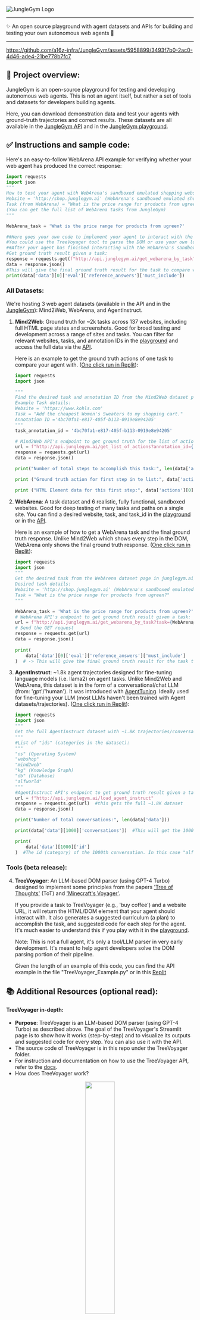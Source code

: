 
![JungleGym Logo](https://github.com/a16z-infra/JungleGym/blob/main/JungleGymLogo.png)

---
✨ An open source playground with agent datasets and APIs for building and testing your own autonomous web agents 💫

---

https://github.com/a16z-infra/JungleGym/assets/5958899/3493f7b0-2ac0-4d46-ade4-21be778b7fc7


## 🧠 Project overview:

JungleGym is an open-source playground for testing and developing autonomous web agents. This is not an agent itself, but rather a set of tools and datasets for developers building agents.

Here, you can download demonstration data and test your agents with ground-truth trajectories and correct results. These datasets are all available in the [JungleGym API](https://docs.junglegym.ai/junglegym/) and in the [JungleGym playground](https://junglegym.ai).


## ✅ Instructions and sample code:

Here's an easy-to-follow WebArena API example for verifying whether your web agent has produced the correct response:
   ```python
   import requests
   import json
   """
   How to test your agent with WebArena's sandboxed emulated shopping website:
   Website = 'http://shop.junglegym.ai' (WebArena's sandboxed emulated shopping website)
   Task (from WebArena) = "What is the price range for products from ugreen?"
   (You can get the full list of WebArena tasks from JungleGym)
   """
   
   WebArena_task = 'What is the price range for products from ugreen?'
   
   ##Here goes your own code to implement your agent to interact with the WebArena's sandboxed emulated shopping website:
   #You could use the TreeVoyager tool to parse the DOM or use your own logic/DOM parser
   ##After your agent has finished interacting with the WebArena's sandboxed emulated shopping website, compare your agent's response with the ground truth result from the WebArena API:
   #Get ground truth result given a task:
   response = requests.get(f"http://api.junglegym.ai/get_webarena_by_task?task={WebArena_task}")
   data = response.json()
   #This will give the final ground truth result for the task to compare with your Web agent's response. For this task the correct response should be: ['6.99', '38.99']
   print(data['data'][0]['eval']['reference_answers']['must_include'])  
   ```


### All Datasets:

We're hosting 3 web agent datasets (available in the API and in the [JungleGym](https://junglegym.ai)): Mind2Web, WebArena, and AgentInstruct.

1. **Mind2Web**: Ground truth for ~2k tasks across 137 websites, including full HTML page states and screenshots. Good for broad testing and development across a range of sites and tasks. You can filter for relevant websites, tasks, and annotation IDs in the [playground](https://junglegym.ai/Mind2Web) and access the full data via the [API](https://docs.junglegym.ai/junglegym/api-documentation/mind2web-api).
   
   Here is an example to get the ground truth actions of one task to compare your agent with. ([One click run in Replit](https://replit.com/@mmascorro1/Example-of-how-to-use-the-Mind2Web-Dataset?v=1)):
   ```python
   import requests
   import json
   
   """
   Find the desired task and annotation ID from the Mind2Web dataset page in junglegym.ai/Mind2Web (or from the API)
   Example Task details:
   Website = 'https://www.kohls.com'
   Task = "Add the cheapest Women's Sweaters to my shopping cart."
   Annotation ID ='4bc70fa1-e817-405f-b113-0919e8e94205'
   """
   task_annotation_id = '4bc70fa1-e817-405f-b113-0919e8e94205'
   
   # Mind2Web API's endpoint to get ground truth for the list of actions given a task/annotation ID:
   url = f"http://api.junglegym.ai/get_list_of_actions?annotation_id={task_annotation_id}"
   response = requests.get(url)
   data = response.json()
   
   print("Number of total steps to accomplish this task:", len(data['action_reprs']))
   
   print ("Ground truth action for first step in te list:", data['action_reprs'][0])#-> This is the list of ground truth actions you should compare your agent with.
   
   print ("HTML Element data for this first step:", data['actions'][0]['pos_candidates'])#-> These are the extended DOM elements of the first action.
   ```

3. **WebArena**: A task dataset and 6 realistic, fully functional, sandboxed websites. Good for deep testing of many tasks and paths on a single site.
   You can find a desired website, task, and task_id in the [playground](https://junglegym.ai/WebArena) or in the [API](https://docs.junglegym.ai/junglegym/api-documentation/webarena-api).
   
   Here is an example of how to get a WebArena task and the final ground truth response. Unlike Mind2Web which shows every step in the DOM, WebArena only shows the final ground truth response. ([One click run in Replit](https://replit.com/@mmascorro1/WebArena-API-Task-Example?v=1)):
   ```python
   import requests
   import json
   """
   Get the desired task from the WebArena dataset page in junglegym.ai/WebArena (or from the API)
   Desired task details:
   Website = 'http://shop.junglegym.ai' (WebArena's sandboxed emulated shopping website)
   Task = "What is the price range for products from ugreen?"
   """
   
   WebArena_task = 'What is the price range for products from ugreen?'
   # WebArena API's endpoint to get ground truth result given a task:
   url = f"http://api.junglegym.ai/get_webarena_by_task?task={WebArena_task}"
   # Send the GET request
   response = requests.get(url)
   data = response.json()
      
   print(
       data['data'][0]['eval']['reference_answers']['must_include']
   )  # -> This will give the final ground truth result for the task to compare with your Web agent's response. In this case, the correct ground truth response should be: ['6.99', '38.99']
   ```
   

4. **AgentInstruct**: ~1.8k agent trajectories designed for fine-tuning language models (i.e. llama2) on agent tasks. Unlike Mind2Web and WebArena, this dataset is in the form of a conversational/chat LLM (from: 'gpt'/'human'). It was introduced with [AgentTuning](https://arxiv.org/abs/2310.12823). Ideally used for fine-tuning your LLM (most LLMs haven't been trained with Agent datasets/trajectories). ([One click run in Replit](https://replit.com/@mmascorro1/AgentInstruct-Dataset-fetch-example?v=1)):
   ```python
   import requests
   import json
   """
   Get the full AgentInstruct dataset with ~1.8K trajectories/conversations:
   """
   #List of "ids" (categories in the dataset):
   """
   "os" (Operating System)
   "webshop"
   "mind2web"
   "kg" (Knowledge Graph)
   "db" (Database)
   "alfworld"
   """
   #AgentInstruct API's endpoint to get ground truth result given a task:
   url = f"http://api.junglegym.ai/load_agent_instruct"
   response = requests.get(url)  #this gets the full ~1.8K dataset
   data = response.json()
   
   print("Number of total conversations:", len(data['data']))
   
   print(data['data'][1000]['conversations'])  #This will get the 1000th conversation
   
   print(
       data['data'][1000]['id']
   )  #The id (category) of the 1000th conversation. In this case "alfworld_267" (ALFWorld, index=267)
   ```

### Tools (beta release):

4. **TreeVoyager**: An LLM-based DOM parser (using GPT-4 Turbo) designed to implement some principles from the papers ['Tree of Thoughts'](https://arxiv.org/abs/2305.10601) (ToT) and ['Minecraft's Voyager'](https://arxiv.org/abs/2305.16291).

   If you provide a task to TreeVoyager (e.g., 'buy coffee') and a website URL, it will return the HTML/DOM element that your agent should interact with. It also generates a suggested curriculum (a plan) to accomplish the task, and suggested code for each step for the agent. It's much easier to understand this if you play with it in the [playground](https://www.junglegym.ai/TreeVoyager%20(DOM%20Parser)).

   Note: This is not a full agent, it's only a tool/LLM parser in very early development. It's meant to help agent developers solve the DOM parsing portion of their pipeline.
   
   Given the length of an example of this code, you can find the API example in the file "TreeVoyager_Example.py" or in this [Replit](https://replit.com/@mmascorro1/TreeVoyager-DOM-Parser-Example?v=1)


## 📚 Additional Resources (optional read):

#### TreeVoyager in-depth:

- **Purpose**: TreeVoyager is an LLM-based DOM parser (using GPT-4 Turbo) as described above. The goal of the TreeVoyager's Streamlit page is to show how it works (step-by-step) and to visualize its outputs and suggested code for every step. You can also use it with the API.
- The source code of TreeVoyager is in this repo under the TreeVoyager folder.
- For instruction and documentation on how to use the TreeVoyager API, refer to the [docs](https://docs.junglegym.ai/junglegym/api-documentation/treevoyager-api).
- How does TreeVoyager work?
<div align="center">
  <img src="https://github.com/a16z-infra/JungleGym/blob/main/TreeVoyagerBlockSimple.png" width="40%">
</div>

- Inside TreeVoyager:
<div align="center">
  <img src="https://github.com/a16z-infra/JungleGym/blob/main/JungleGym/pages/ImageTreeVoyager.png" width="60%">
</div>


## 🔖 Version:

0.9.0 (Experimental) - November 2023
- This project is under development. Contributions are welcome!

  
## 👥 Authors:

- Marco Mascorro - [@mascobot](https://twitter.com/Mascobot)
- Matt Bornstein - [@BornsteinMatt](https://twitter.com/BornsteinMatt)


## 🔮 Future Work & Contributions:

- JungleGym is a very early release. We expect this to be an ongoing project that adds new features and improvements. 
- We think Vision will be a key component for web agents in the future. Once Large Multimodal Models (LMMs) become more powerful and accessible, we think they will heavily contribute to the web agents field, whether it is a combination of HTML/DOM interaction with assisted vision or purely vision-based.
- We would be keen to hear from you and from your contributions! This is just a small project to help the Agents ecosystem.
  

## 📔 Acknowledgements:

- Special thanks to the authors of Mind2Web, WebArena, Tree of Thoughts, Voyager and AgentTuning; and to a16z-infra, and the entire open-source community.
  

## Disclaimer:

- This is an experimental version of JungleGym, TreeVoyager, and their tools. Use at your own risk. While the app has been tested, the authors hold no liability for any kind of losses arising out of using this application.
- This tool is not designed for CAPTCHA bypass. Always consult a website's Terms of Service (ToS) before use.


## 🪪 License:
JungleGym and TreeVoyager are under the permissive Apache 2.0 license. Please refer to the License Agreement for the datasets and tools used with Mind2Web, WebArena, AgentInstruct, etc.
